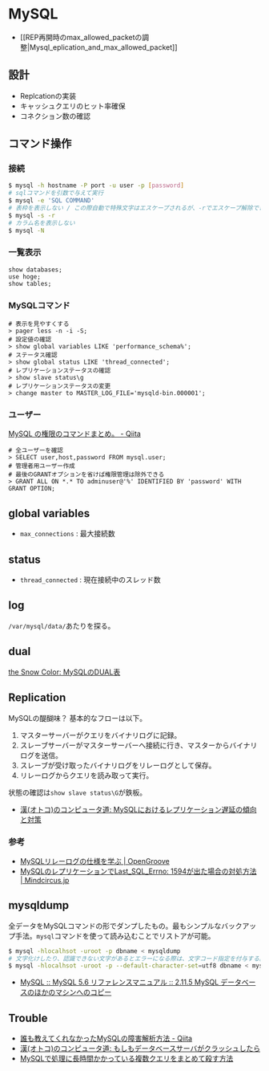 MySQL
========

* [[REP再開時のmax_allowed_packetの調整|Mysql_eplication_and_max_allowed_packet]]

設計
----

* Replcationの実装
* キャッシュクエリのヒット率確保
* コネクション数の確認

コマンド操作
----

### 接続

```bash
$ mysql -h hostname -P port -u user -p [password]
# sqlコマンドを引数で与えて実行
$ mysql -e 'SQL COMMAND'
# 表枠を表示しない / この際自動で特殊文字はエスケープされるが、-rでエスケープ解除できる
$ mysql -s -r
# カラム名を表示しない
$ mysql -N
```

### 一覧表示

```
show databases;
use hoge;
show tables;
```

### MySQLコマンド

```
# 表示を見やすくする
> pager less -n -i -S;
# 設定値の確認
> show global variables LIKE 'performance_schema%';
# ステータス確認
> show global status LIKE 'thread_connected';
# レプリケーションステータスの確認
> show slave status\g
# レプリケーションステータスの変更
> change master to MASTER_LOG_FILE='mysqld-bin.000001';
```

### ユーザー
[MySQL の権限のコマンドまとめ。 - Qiita](http://qiita.com/PallCreaker/items/0b02c5f42be5d1a14adb)

```
# 全ユーザーを確認
> SELECT user,host,password FROM mysql.user;
# 管理者用ユーザー作成
# 最後のGRANTオプションを省けば権限管理は除外できる
> GRANT ALL ON *.* TO adminuser@'%' IDENTIFIED BY 'password' WITH GRANT OPTION;
```

global variables
----

* `max_connections` : 最大接続数

status
----

* `thread_connected` : 現在接続中のスレッド数

log
----

`/var/mysql/data/`あたりを探る。

dual
----

[the Snow Color: MySQLのDUAL表](http://thesnowcolor.blogspot.jp/2013/01/mysqldual.html)

Replication
----

MySQLの醍醐味？ 基本的なフローは以下。

1. マスターサーバーがクエリをバイナリログに記録。
2. スレーブサーバーがマスターサーバーへ接続に行き、マスターからバイナリログを送信。
3. スレーブが受け取ったバイナリログをリレーログとして保存。
4. リレーログからクエリを読み取って実行。

状態の確認は`show slave status\G`が鉄板。

* [漢(オトコ)のコンピュータ道: MySQLにおけるレプリケーション遅延の傾向と対策](http://nippondanji.blogspot.jp/2011/12/mysql.html)

### 参考

* [MySQLリレーログの仕様を学ぶ | OpenGroove](http://open-groove.net/mysql/binlog-relay-log/)
* [MySQLのレプリケーションでLast_SQL_Errno: 1594が出た場合の対処方法 | Mindcircus.jp](http://www.mindcircus.jp/archives/5758)

mysqldump
----

全データをMySQLコマンドの形でダンプしたもの。最もシンプルなバックアップ手法。`mysql`コマンドを使って読み込むことでリストアが可能。

```bash
$ mysql -hlocalhsot -uroot -p dbname < mysqldump
# 文字化けしたり、認識できない文字があるとエラーになる際は、文字コード指定を付与する。
$ mysql -hlocalhsot -uroot -p --default-character-set=utf8 dbname < mysqldump
```

* [MySQL :: MySQL 5.6 リファレンスマニュアル :: 2.11.5 MySQL データベースのほかのマシンへのコピー](https://dev.mysql.com/doc/refman/5.6/ja/copying-databases.html)

Trouble
----

* [誰も教えてくれなかったMySQLの障害解析方法 - Qiita](http://qiita.com/muran001/items/14f19959d4723ffc29cc)
* [漢(オトコ)のコンピュータ道: もしもデータベースサーバがクラッシュしたら](http://nippondanji.blogspot.jp/2009/02/blog-post_23.html)
* [MySQLで処理に長時間かかっている複数クエリをまとめて殺す方法](http://tech.basicinc.jp/MySQL/2014/04/06/mysql_processlist_kill/)
